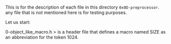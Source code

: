 This is for the description of each file in this directory `0x0D-preprocessor`.
any file that is not mentioned here is for testing purposes.

Let us start:

0-object_like_macro.h > is a header file that defines a macro named SIZE as an abbreviation for the token 1024.

